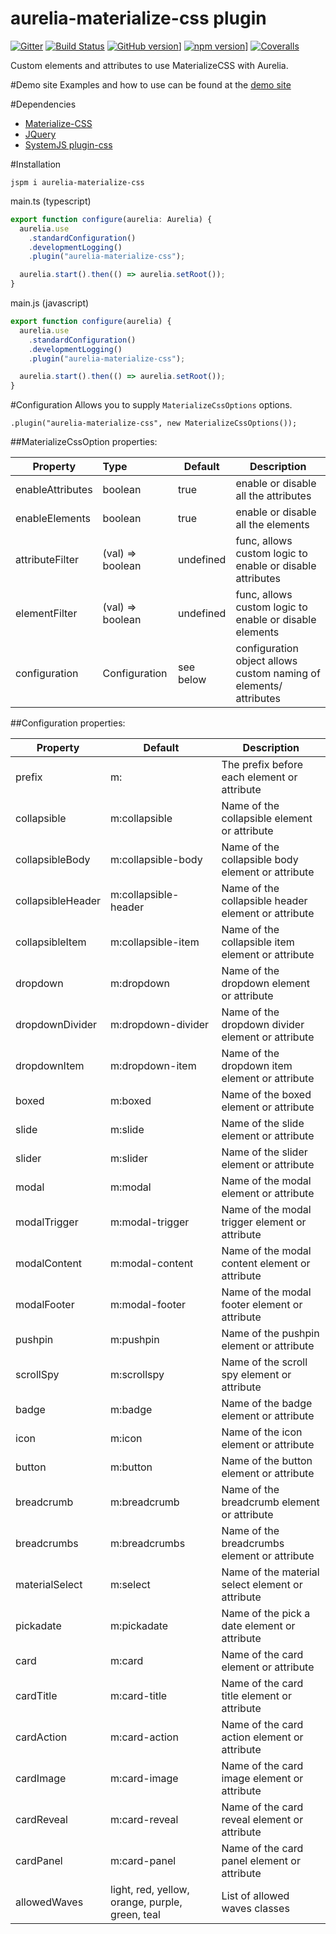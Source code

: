 # aurelia-materialize-css plugin

[![Gitter](https://badges.gitter.im/aurelia-materialize-css/Lobby.svg)](https://gitter.im/aurelia-materialize-css/Lobby?utm_source=badge&utm_medium=badge&utm_campaign=pr-badge) [![Build Status](https://travis-ci.org/eriklieben/aurelia-materialize-css.svg?branch=master)](https://travis-ci.org/eriklieben/aurelia-materialize-css) [![GitHub version](https://img.shields.io/github/release/eriklieben/aurelia-materialize-css.svg)](https://img.shields.io/github/release/eriklieben/aurelia-materialize-css.svg)]
[![npm version](https://img.shields.io/npm/v/aurelia-materialize-css.svg)](https://img.shields.io/npm/v/aurelia-materialize-css.svg)] [![Coveralls](https://img.shields.io/coveralls/eriklieben/aurelia-materialize-css.svg)](https://img.shields.io/coveralls/eriklieben/aurelia-materialize-css.svg)

Custom elements and attributes to use MaterializeCSS with Aurelia.

#Demo site
Examples and how to use can be found at the [demo site](http://aurelia-materialize-css.azurewebsites.net/)

#Dependencies
- [Materialize-CSS](https://github.com/Dogfalo/materialize)
- [JQuery](https://github.com/components/jquery)
- [SystemJS plugin-css](https://github.com/systemjs/plugin-css/)

#Installation
```
jspm i aurelia-materialize-css
```
main.ts (typescript)
```typescript
export function configure(aurelia: Aurelia) {
  aurelia.use
    .standardConfiguration()
    .developmentLogging()
    .plugin("aurelia-materialize-css");

  aurelia.start().then(() => aurelia.setRoot());
}
```
main.js (javascript)
```javascript
export function configure(aurelia) {
  aurelia.use
    .standardConfiguration()
    .developmentLogging()
    .plugin("aurelia-materialize-css");

  aurelia.start().then(() => aurelia.setRoot());
}
```

#Configuration
Allows you to supply ```MaterializeCssOptions``` options.

``` 
.plugin("aurelia-materialize-css", new MaterializeCssOptions());
```

##MaterializeCssOption properties:

| Property         | Type             | Default   | Description                                                       |
| ---------------- |:---------------- | --------- | ----------------------------------------------------------------- | 
| enableAttributes | boolean          | true      | enable or disable all the attributes                              |
| enableElements   | boolean          | true      | enable or disable all the elements                                |
| attributeFilter  | (val) => boolean | undefined | func, allows custom logic to enable or disable attributes         | 
| elementFilter    | (val) => boolean | undefined | func, allows custom logic to enable or disable elements           |
| configuration    | Configuration    | see below | configuration object allows custom naming of elements/ attributes |

##Configuration properties:

| Property          | Default                                         | Description                                         |
| ----------------- | ----------------------------------------------- | --------------------------------------------------- |
| prefix            | m:                                              | The prefix before each element or attribute         |
| collapsible       | m:collapsible                                   | Name of the collapsible element or attribute        |
| collapsibleBody   | m:collapsible-body                              | Name of the collapsible body element or attribute   |
| collapsibleHeader | m:collapsible-header                            | Name of the collapsible header element or attribute |
| collapsibleItem   | m:collapsible-item                              | Name of the collapsible item element or attribute   |
| dropdown          | m:dropdown                                      | Name of the dropdown element or attribute           |
| dropdownDivider   | m:dropdown-divider                              | Name of the dropdown divider element or attribute   |
| dropdownItem      | m:dropdown-item                                 | Name of the dropdown item element or attribute      |
| boxed             | m:boxed                                         | Name of the boxed element or attribute              |
| slide             | m:slide                                         | Name of the slide element or attribute              |
| slider            | m:slider                                        | Name of the slider element or attribute             |
| modal             | m:modal                                         | Name of the modal element or attribute              |
| modalTrigger      | m:modal-trigger                                 | Name of the modal trigger element or attribute      |
| modalContent      | m:modal-content                                 | Name of the modal content element or attribute      |
| modalFooter       | m:modal-footer                                  | Name of the modal footer element or attribute       |
| pushpin           | m:pushpin                                       | Name of the pushpin element or attribute            |
| scrollSpy         | m:scrollspy                                     | Name of the scroll spy element or attribute         |
| badge             | m:badge                                         | Name of the badge element or attribute              |
| icon              | m:icon                                          | Name of the icon element or attribute               |
| button            | m:button                                        | Name of the button element or attribute             |
| breadcrumb        | m:breadcrumb                                    | Name of the breadcrumb element or attribute         |
| breadcrumbs       | m:breadcrumbs                                   | Name of the breadcrumbs element or attribute        |
| materialSelect    | m:select                                        | Name of the material select element or attribute    |
| pickadate         | m:pickadate                                     | Name of the pick a date element or attribute        |
| card              | m:card                                          | Name of the card element or attribute               |
| cardTitle         | m:card-title                                    | Name of the card title element or attribute         |
| cardAction        | m:card-action                                   | Name of the card action element or attribute        |
| cardImage         | m:card-image                                    | Name of the card image element or attribute         |
| cardReveal        | m:card-reveal                                   | Name of the card reveal element or attribute        |
| cardPanel         | m:card-panel                                    | Name of the card panel element or attribute         |
| allowedWaves      | light, red, yellow, orange, purple, green, teal | List of allowed waves classes                       |


